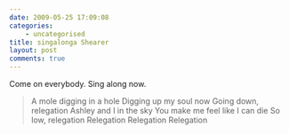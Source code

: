 ```yaml
---
date: 2009-05-25 17:09:08
categories:
    - uncategorised
title: singalonga Shearer
layout: post
comments: true
---
```

Come on everybody. Sing along now.

> A mole digging in a hole Digging up my soul now Going down, relegation
> Ashley and I in the sky You make me feel like I can die So low,
> relegation
> Relegation Relegation Relegation
